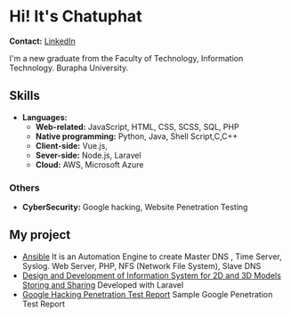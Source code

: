 # Hi! It's Chatuphat 
**Contact:** [LinkedIn](https://www.linkedin.com/in/chatuphat-laosomboon-698747186/?originalSubdomain=th)

I'm a new graduate from the Faculty of Technology, Information Technology. Burapha University. 

## Skills
- **Languages:**
  - **Web-related:** JavaScript, HTML, CSS, SCSS, SQL, PHP
  - **Native programming:**  Python, Java, Shell Script,C,C++
  - **Client-side:** Vue.js, 
  - **Sever-side:** Node.js, Laravel
  - **Cloud:** AWS, Microsoft Azure

### Others
- **CyberSecurity:** Google hacking, Website Penetration Testing 

## My project
- [Ansible](https://github.com/chatuphat/Ansible) It is an Automation Engine to create Master DNS , Time Server, Syslog. Web Server, PHP, NFS (Network File System), Slave DNS
- [Design and Development of Information System for 2D and 3D Models Storing and Sharing](https://github.com/chatuphat/store2Dand3D) Developed with Laravel
- [Google Hacking Penetration Test Report](https://github.com/chatuphat/Google-hacking-Lab) Sample Google Penetration Test Report
